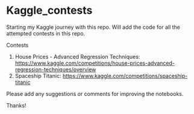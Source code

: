 # Kaggle_contests

Starting my Kaggle journey with this repo.
Will add the code for all the attempted contests in this repo.

Contests
1. House Prices - Advanced Regression Techniques: https://www.kaggle.com/competitions/house-prices-advanced-regression-techniques/overview
2. Spaceship Titanic: https://www.kaggle.com/competitions/spaceship-titanic

Please add any suggestions or comments for improving the notebooks.

Thanks!
